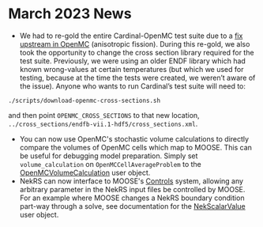 # March 2023 News

- We had to re-gold the entire Cardinal-OpenMC test suite due to a
  [fix upstream in OpenMC](https://github.com/openmc-dev/openmc/pull/2381) (anisotropic fission). During this re-gold, we also took the opportunity to change the cross section library required for the test suite. Previously, we were using an older ENDF library which had known wrong-values at certain temperatures (but which we used for testing, because at the time the tests were created, we weren’t aware of the issue).
  Anyone who wants to run Cardinal’s test suite will need to:

```
./scripts/download-openmc-cross-sections.sh
```

and then point `OPENMC_CROSS_SECTIONS` to that new location, `../cross_sections/endfb-vii.1-hdf5/cross_sections.xml`.

- You can now use OpenMC's stochastic volume calculations to directly compare the volumes of OpenMC cells which map to MOOSE. This can be useful for debugging model preparation. Simply set `volume_calculation` on `OpenMCCellAverageProblem` to the [OpenMCVolumeCalculation](/userobjects/OpenMCVolumeCalculation.md) user object.
- NekRS can now interface to MOOSE's [Controls](https://mooseframework.inl.gov/syntax/Controls/index.html) system, allowing any arbitrary parameter in the NekRS input files be controlled by MOOSE. For an example where MOOSE changes a NekRS boundary condition part-way through a solve, see documentation for the [NekScalarValue](https://cardinal.cels.anl.gov/source/userobjects/NekScalarValue.html) user object.

